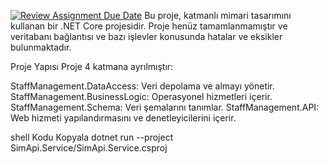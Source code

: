 [![Review Assignment Due Date](https://classroom.github.com/assets/deadline-readme-button-24ddc0f5d75046c5622901739e7c5dd533143b0c8e959d652212380cedb1ea36.svg)](https://classroom.github.com/a/iGZu94G3)
Bu proje, katmanlı mimari tasarımını kullanan bir .NET Core projesidir. Proje henüz tamamlanmamıştır ve veritabanı bağlantısı ve bazı işlevler konusunda hatalar ve eksikler bulunmaktadır.

Proje Yapısı
Proje 4 katmana ayrılmıştır:

StaffManagement.DataAccess: Veri depolama ve almayı yönetir.
StaffManagement.BusinessLogic: Operasyonel hizmetleri içerir.
StaffManagement.Schema: Veri şemalarını tanımlar.
StaffManagement.API: Web hizmeti yapılandırmasını ve denetleyicilerini içerir.

shell
Kodu Kopyala
dotnet run --project SimApi.Service/SimApi.Service.csproj
